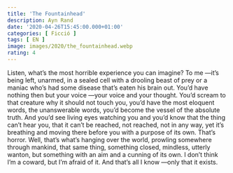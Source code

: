 ```yaml
---
title: 'The Fountainhead'
description: Ayn Rand
date: '2020-04-26T15:45:00.000+01:00'
categories: [ Ficció ]
tags: [ EN ]
image: images/2020/the_fountainhead.webp
rating: 4
---
```


Listen, what’s the most horrible experience you can imagine? To me —it’s being left, unarmed, in a sealed cell with a drooling beast of prey or a maniac who’s had some disease that’s eaten his brain out. You’d have nothing then but your voice —your voice and your thought. You’d scream to that creature why it should not touch you, you’d have the most eloquent words, the unanswerable words, you’d become the vessel of the absolute truth. And you’d see living eyes watching you and you’d know that the thing can’t hear you, that it can’t be reached, not reached, not in any way, yet it’s breathing and moving there before you with a purpose of its own. That’s horror. Well, that’s what’s hanging over the world, prowling somewhere through mankind, that same thing, something closed, mindless, utterly wanton, but something with an aim and a cunning of its own. I don’t think I’m a coward, but I’m afraid of it. And that’s all I know —only that it exists.
